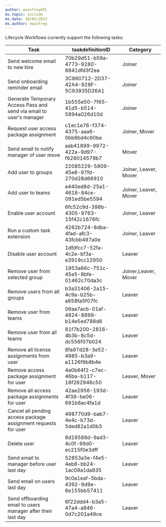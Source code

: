 ```yaml
---
author: owinfreyATL
ms.topic: include
ms.date: 10/02/2022
ms.author: owinfrey
---
```


Lifecycle Workflows currently support the following tasks:

| Task                                                                | taskdefinitionID                     | Category       |
|----------------------------------------------------------------------|---------------------------------------|-----------------|
| Send welcome email to new hire                                      | 70b29d51-b59a-4773-9280-8841dfd3f2ea | Joiner         |
| Send onboarding reminder email                                      | 3C860712-2D37-42A4-928F-5C93935D26A1 | Joiner         |
| Generate Temporary Access Pass and send via email to user's manager | 1b555e50-7f65-41d5-b514-5894a026d10d | Joiner         |
| Request user access package assignment | c1ec1e76-f374-4375-aaa6-0bb6bd4c60be  | Joiner, Mover         |
| Send email to notify manager of user move | aab41899-9972-422a-9d97-f626014578b7  | Mover         |
| Add user to groups                                                  | 22085229-5809-45e8-97fd-270d28d66910 | Joiner, Leaver, Mover |
| Add user to teams                                                   | e440ed8d-25a1-4618-84ce-091ed5be5594 | Joiner, Leaver, Mover |
| Enable user account                                                 | 6fc52c9d-398b-4305-9763-15f42c1676fc | Joiner, Leaver |
| Run a custom task extension                                         | 4262b724-8dba-4fad-afc3-43fcbb497a0e | Joiner, Leaver |
| Disable user account                                                | 1dfdfcc7-52fa-4c2e-bf3a-e3919cc12950 | Leaver         |
| Remove user from selected group                                     | 1953a66c-751c-45e5-8bfe-01462c70da3c | Joiner,Leaver, Mover         |
| Remove users from all groups                                        | b3a31406-2a15-4c9a-b25b-a658fa5f07fc | Leaver         |
| Remove user from teams                                              | 06aa7acb-01af-4824-8899-b14e5ed788d6 | Leaver         |
| Remove user from all teams                                          | 81f7b200-2816-4b3b-8c5d-dc556f07b024 | Leaver         |
| Remove all license assignments from user                            | 8fa97d28-3e52-4985-b3a9-a1126f9b8b4e | Leaver         |
| Remove access package assignment for user                            | 4a0b64f2-c7ec-46ba-b117-18f262946c50 | Leaver, Mover         |
| Remove all access package assignments for user                            | 42ae2956-193d-4f39-be06-691b8ac4fa1d | Leaver         |
| Cancel all pending access package assignment requests for user            | 498770d9-bab7-4e4c-b73d-5ded82a1d0b3 | Leaver         |
| Delete user                                                         | 8d18588d-9ad3-4c0f-99d0-ec215f0e3dff | Leaver         |
| Send email to manager before user last day                          | 52853a3e-f4e5-4eb8-bb24-1ac09a1da935 | Leaver         |
| Send email on users last day                                        | 9c0a1eaf-5bda-4392-9d9e-6e155bb57411 | Leaver         |
| Send offboarding email to users manager after their last day        | 6f22ddd4-b3a5-47a4-a846-0d7c201a49ce | Leaver         |
